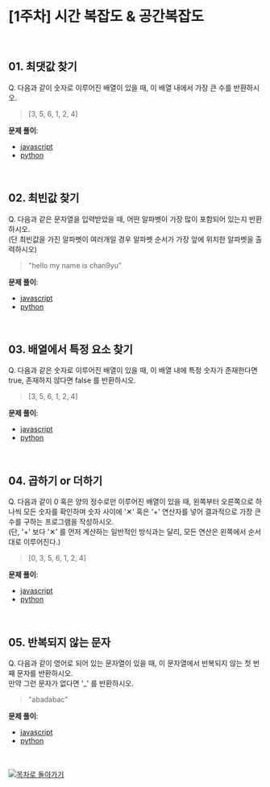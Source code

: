 # [1주차] 시간 복잡도 & 공간복잡도

<br />

## 01. 최댓값 찾기

Q. 다음과 같이 숫자로 이루어진 배열이 있을 때, 이 배열 내에서 가장 큰 수를 반환하시오.

> [3, 5, 6, 1, 2, 4]

**문제 풀이**:
- [javascript](./01_01_find_max_num.js)
- [python](./01_01_find_max_num.py)

<br />

## 02. 최빈값 찾기

Q. 다음과 같은 문자열을 입력받았을 때, 어떤 알파벳이 가장 많이 포함되어 있는지 반환하시오.
<br />
(단 최빈값을 가진 알파벳이 여러개일 경우 알파벳 순서가 가장 앞에 위치한 알파벳을 출력하시오)

> "hello my name is chan9yu"

**문제 풀이**:
- [javascript](./01_02_find_max_occurred_alphabet.js)
- [python](./01_02_find_max_occurred_alphabet.py)

<br />

## 03. 배열에서 특정 요소 찾기

Q. 다음과 같은 숫자로 이루어진 배열이 있을 때, 이 배열 내에 특정 숫자가 존재한다면 true, 존재하지 않다면 false 를 반환하시오.

> [3, 5, 6, 1, 2, 4]

**문제 풀이**:
- [javascript](./01_03_is_number_exist.js)
- [python](./01_03_is_number_exist.py)

<br />

## 04. 곱하기 or 더하기

Q. 다음과 같이 0 혹은 양의 정수로만 이루어진 배열이 있을 때, 왼쪽부터 오른쪽으로 하나씩 모든 숫자를 확인하며 숫자 사이에 '✕' 혹은 '+' 연산자를 넣어 결과적으로 가장 큰 수를 구하는 프로그램을 작성하시오.
<br />
(단, '+' 보다 '✕' 를 먼저 계산하는 일반적인 방식과는 달리, 모든 연산은 왼쪽에서 순서대로 이루어진다.)

> [0, 3, 5, 6, 1, 2, 4]

**문제 풀이**:
- [javascript](./01_04_find_max_plus_or_multiply.js)
- [python](./01_04_find_max_plus_or_multiply.py)

<br />

## 05. 반복되지 않는 문자

Q. 다음과 같이 영어로 되어 있는 문자열이 있을 때, 이 문자열에서 반복되지 않는 첫 번째 문자를 반환하시오.
<br />
만약 그런 문자가 없다면 '_' 를 반환하시오.

> "abadabac"

**문제 풀이**:
- [javascript](./01_05_find_not_repeating_first_character.js)
- [python](./01_05_find_not_repeating_first_character.py)

<br />
<br />

<a href="https://github.com/chan9yu/codingtest-essential">
  <img src="https://img.shields.io/badge/📖-목차로&nbsp;돌아가기-blue" alt="목차로 돌아가기">
</a>